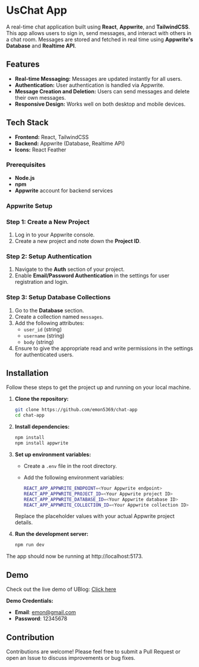 # UsChat App

A real-time chat application built using **React**, **Appwrite**, and **TailwindCSS**. This app allows users to sign in, send messages, and interact with others in a chat room. Messages are stored and fetched in real time using **Appwrite's Database** and **Realtime API**.

## Features

- **Real-time Messaging:** Messages are updated instantly for all users.
- **Authentication:** User authentication is handled via Appwrite.
- **Message Creation and Deletion:** Users can send messages and delete their own messages.
- **Responsive Design:** Works well on both desktop and mobile devices.

## Tech Stack

- **Frontend:** React, TailwindCSS
- **Backend:** Appwrite (Database, Realtime API)
- **Icons:** React Feather

### Prerequisites

- **Node.js**
- **npm**
- **Appwrite** account for backend services

### Appwrite Setup

### Step 1: Create a New Project

1. Log in to your Appwrite console.
2. Create a new project and note down the **Project ID**.

### Step 2: Setup Authentication

1. Navigate to the **Auth** section of your project.
2. Enable **Email/Password Authentication** in the settings for user registration and login.

### Step 3: Setup Database Collections

1. Go to the **Database** section.
2. Create a collection named `messages`.
3. Add the following attributes:
   - `user_id` (string)
   - `username` (string)
   - `body` (string)
4. Ensure to give the appropriate read and write permissions in the settings for authenticated users.

## Installation

Follow these steps to get the project up and running on your local machine.

1. **Clone the repository:**

   ```bash
   git clone https://github.com/emon5369/chat-app
   cd chat-app
   ```

2. **Install dependencies:**

   ```bash
   npm install
   npm install appwrite
   ```

3. **Set up environment variables:**

   - Create a `.env` file in the root directory.
   - Add the following environment variables:

     ```bash
     REACT_APP_APPWRITE_ENDPOINT=<Your Appwrite endpoint>
     REACT_APP_APPWRITE_PROJECT_ID=<Your Appwrite project ID>
     REACT_APP_APPWRITE_DATABASE_ID=<Your Appwrite database ID>
     REACT_APP_APPWRITE_COLLECTION_ID=<Your Appwrite collection ID>
     ```

   Replace the placeholder values with your actual Appwrite project details.

4. **Run the development server:**

   ```bash
   npm run dev
   ```
The app should now be running at http://localhost:5173.

## Demo

Check out the live demo of UBlog: [Click here](http://uschatapp.netlify.app/)

**Demo Credentials:**

- **Email**: emon@gmail.com
- **Password**: 12345678

## Contribution

Contributions are welcome! Please feel free to submit a Pull Request or open an Issue to discuss improvements or bug fixes.

